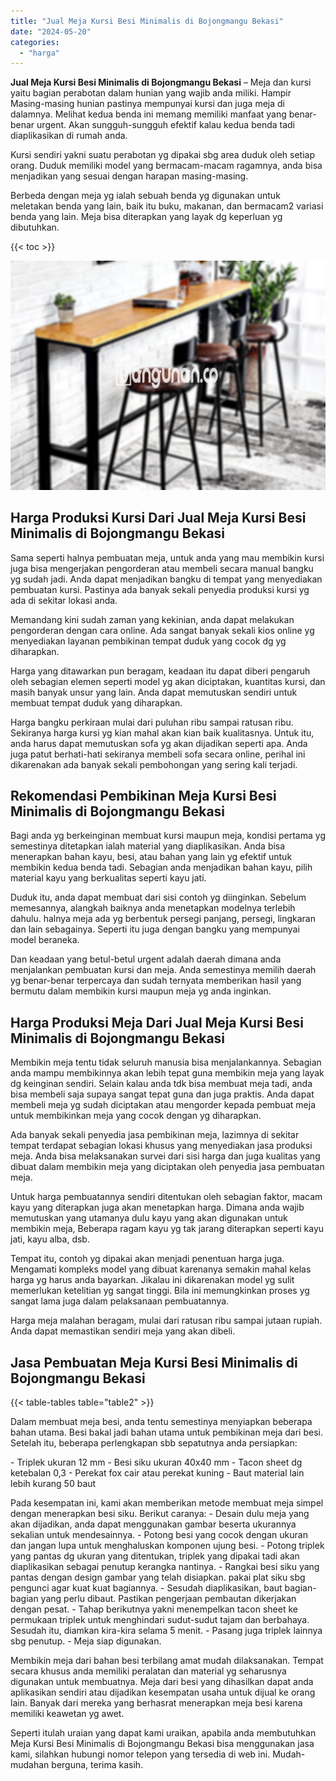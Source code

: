 ```yaml
---
title: "Jual Meja Kursi Besi Minimalis di Bojongmangu Bekasi"
date: "2024-05-20"
categories: 
  - "harga"
---
```


**Jual Meja Kursi Besi Minimalis di Bojongmangu Bekasi** – Meja dan kursi yaitu bagian perabotan dalam hunian yang wajib anda miliki. Hampir Masing-masing hunian pastinya mempunyai kursi dan juga meja di dalamnya. Melihat kedua benda ini memang memiliki manfaat yang benar-benar urgent. Akan sungguh-sungguh efektif kalau kedua benda tadi diaplikasikan di rumah anda.

Kursi sendiri yakni suatu perabotan yg dipakai sbg area duduk oleh setiap orang. Duduk memiliki model yang bermacam-macam ragamnya, anda bisa menjadikan yang sesuai dengan harapan masing-masing.

Berbeda dengan meja yg ialah sebuah benda yg digunakan untuk meletakan benda yang lain, baik itu buku, makanan, dan bermacam2 variasi benda yang lain. Meja bisa diterapkan yang layak dg keperluan yg dibutuhkan.

{{< toc >}}

![Jual Meja Kursi Besi Minimalis di Bojongmangu Bekasi](/images/jual-meja-besi-murah11.png)

## Harga Produksi Kursi Dari Jual Meja Kursi Besi Minimalis di Bojongmangu Bekasi

Sama seperti halnya pembuatan meja, untuk anda yang mau membikin kursi juga bisa mengerjakan pengorderan atau membeli secara manual bangku yg sudah jadi. Anda dapat menjadikan bangku di tempat yang menyediakan pembuatan kursi. Pastinya ada banyak sekali penyedia produksi kursi yg ada di sekitar lokasi anda.

Memandang kini sudah zaman yang kekinian, anda dapat melakukan pengorderan dengan cara online. Ada sangat banyak sekali kios online yg menyediakan layanan pembikinan tempat duduk yang cocok dg yg diharapkan.

Harga yang ditawarkan pun beragam, keadaan itu dapat diberi pengaruh oleh sebagian elemen seperti model yg akan diciptakan, kuantitas kursi, dan masih banyak unsur yang lain. Anda dapat memutuskan sendiri untuk membuat tempat duduk yang diharapkan.

Harga bangku perkiraan mulai dari puluhan ribu sampai ratusan ribu. Sekiranya harga kursi yg kian mahal akan kian baik kualitasnya. Untuk itu, anda harus dapat memutuskan sofa yg akan dijadikan seperti apa. Anda juga patut berhati-hati sekiranya membeli sofa secara online, perihal ini dikarenakan ada banyak sekali pembohongan yang sering kali terjadi.

## Rekomendasi Pembikinan Meja Kursi Besi Minimalis di Bojongmangu Bekasi

Bagi anda yg berkeinginan membuat kursi maupun meja, kondisi pertama yg semestinya ditetapkan ialah material yang diaplikasikan. Anda bisa menerapkan bahan kayu, besi, atau bahan yang lain yg efektif untuk membikin kedua benda tadi. Sebagian anda menjadikan bahan kayu, pilih material kayu yang berkualitas seperti kayu jati.

Duduk itu, anda dapat membuat dari sisi contoh yg diinginkan. Sebelum memesannya, alangkah baiknya anda menetapkan modelnya terlebih dahulu. halnya meja ada yg berbentuk persegi panjang, persegi, lingkaran dan lain sebagainya. Seperti itu juga dengan bangku yang mempunyai model beraneka.

Dan keadaan yang betul-betul urgent adalah daerah dimana anda menjalankan pembuatan kursi dan meja. Anda semestinya memilih daerah yg benar-benar terpercaya dan sudah ternyata memberikan hasil yang bermutu dalam membikin kursi maupun meja yg anda inginkan.

## Harga Produksi Meja Dari Jual Meja Kursi Besi Minimalis di Bojongmangu Bekasi

Membikin meja tentu tidak seluruh manusia bisa menjalankannya. Sebagian anda mampu membikinnya akan lebih tepat guna membikin meja yang layak dg keinginan sendiri. Selain kalau anda tdk bisa membuat meja tadi, anda bisa membeli saja supaya sangat tepat guna dan juga praktis. Anda dapat membeli meja yg sudah diciptakan atau mengorder kepada pembuat meja untuk membikinkan meja yang cocok dengan yg diharapkan.

Ada banyak sekali penyedia jasa pembikinan meja, lazimnya di sekitar tempat terdapat sebagian lokasi khusus yang menyediakan jasa produksi meja. Anda bisa melaksanakan survei dari sisi harga dan juga kualitas yang dibuat dalam membikin meja yang diciptakan oleh penyedia jasa pembuatan meja.

Untuk harga pembuatannya sendiri ditentukan oleh sebagian faktor, macam kayu yang diterapkan juga akan menetapkan harga. Dimana anda wajib memutuskan yang utamanya dulu kayu yang akan digunakan untuk membikin meja, Beberapa ragam kayu yg tak jarang diterapkan seperti kayu jati, kayu alba, dsb.

Tempat itu, contoh yg dipakai akan menjadi penentuan harga juga. Mengamati kompleks model yang dibuat karenanya semakin mahal kelas harga yg harus anda bayarkan. Jikalau ini dikarenakan model yg sulit memerlukan ketelitian yg sangat tinggi. Bila ini memungkinkan proses yg sangat lama juga dalam pelaksanaan pembuatannya.

Harga meja malahan beragam, mulai dari ratusan ribu sampai jutaan rupiah. Anda dapat memastikan sendiri meja yang akan dibeli.

## Jasa Pembuatan Meja Kursi Besi Minimalis di Bojongmangu Bekasi

{{< table-tables table="table2" >}}

Dalam membuat meja besi, anda tentu semestinya menyiapkan beberapa bahan utama. Besi bakal jadi bahan utama untuk pembikinan meja dari besi. Setelah itu, beberapa perlengkapan sbb sepatutnya anda persiapkan:

\- Triplek ukuran 12 mm - Besi siku ukuran 40x40 mm - Tacon sheet dg ketebalan 0,3 - Perekat fox cair atau perekat kuning - Baut material lain lebih kurang 50 baut

Pada kesempatan ini, kami akan memberikan metode membuat meja simpel dengan menerapkan besi siku. Berikut caranya: - Desain dulu meja yang akan dijadikan, anda dapat menggunakan gambar beserta ukurannya sekalian untuk mendesainnya. - Potong besi yang cocok dengan ukuran dan jangan lupa untuk menghaluskan komponen ujung besi. - Potong triplek yang pantas dg ukuran yang ditentukan, triplek yang dipakai tadi akan diaplikasikan sebagai penutup kerangka nantinya. - Rangkai besi siku yang pantas dengan design gambar yang telah disiapkan. pakai plat siku sbg pengunci agar kuat kuat bagiannya. - Sesudah diaplikasikan, baut bagian-bagian yang perlu dibaut. Pastikan pengerjaan pembautan dikerjakan dengan pesat. - Tahap berikutnya yakni menempelkan tacon sheet ke permukaan triplek untuk menghindari sudut-sudut tajam dan berbahaya. Sesudah itu, diamkan kira-kira selama 5 menit. - Pasang juga triplek lainnya sbg penutup. - Meja siap digunakan.

Membikin meja dari bahan besi terbilang amat mudah dilaksanakan. Tempat secara khusus anda memiliki peralatan dan material yg seharusnya digunakan untuk membuatnya. Meja dari besi yang dihasilkan dapat anda aplikasikan sendiri atau dijadikan kesempatan usaha untuk dijual ke orang lain. Banyak dari mereka yang berhasrat menerapkan meja besi karena memiliki keawetan yg awet.

Seperti itulah uraian yang dapat kami uraikan, apabila anda membutuhkan Meja Kursi Besi Minimalis di Bojongmangu Bekasi bisa menggunakan jasa kami, silahkan hubungi nomor telepon yang tersedia di web ini. Mudah-mudahan berguna, terima kasih.
